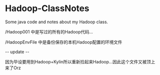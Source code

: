 # Hadoop-ClassNotes
Some java code and notes about my Hadoop class.

/Hadoop001 中是写过的所有的Hadoop代码...

/HadoopEnvFile 中是备份保存的本机Hadoop配置的环境文件

-- update --

因为毕设要用到Hadoop+Kylin所以重新捡起来Hadoop...因此这个文件又被顶上来了Orz